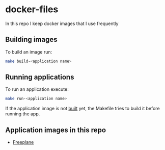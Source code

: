# docker-files

In this repo I keep docker images that I use frequently

## Building images

To build an image run:

```bash
make build-<application name>
```

## Running applications

To run an application execute:

```bash
make run-<application name>
```

If the application image is not [built](#building-images) yet, the Makefile tries to build it before running the app.

## Application images in this repo

- [Freeplane](https://www.freeplane.org/wiki/index.php/Home)